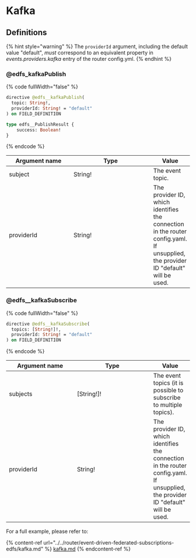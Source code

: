 # Kafka

## Definitions

{% hint style="warning" %}
The `providerId` argument, including the default value "default", _must_ correspond to an equivalent property in _events.providers.kafka_ entry of the router config.yml.
{% endhint %}

### @edfs\_kafkaPublish

{% code fullWidth="false" %}
```graphql
directive @edfs__kafkaPublish(
  topic: String!, 
  providerId: String! = "default"
) on FIELD_DEFINITION

type edfs__PublishResult {
    success: Boolean!
}
```
{% endcode %}

<table data-full-width="false"><thead><tr><th width="177">Argument name</th><th width="232">Type</th><th>Value</th></tr></thead><tbody><tr><td>subject</td><td>String!</td><td>The event topic.</td></tr><tr><td>providerId</td><td>String!</td><td>The provider ID, which identifies the connection in the router config.yaml.<br>If unsupplied, the provider ID "default" will be used.</td></tr></tbody></table>

### @edfs\_\_kafkaSubscribe

{% code fullWidth="false" %}
```graphql
directive @edfs__kafkaSubscribe(
  topics: [String!]!, 
  providerId: String! = "default"
) on FIELD_DEFINITION
```
{% endcode %}

<table data-full-width="false"><thead><tr><th width="206">Argument name</th><th width="242">Type</th><th>Value</th></tr></thead><tbody><tr><td>subjects</td><td>[String!]!</td><td>The event topics (it is possible to subscribe to multiple topics).</td></tr><tr><td>providerId</td><td>String!</td><td>The provider ID, which identifies the connection in the router config.yaml.<br>If unsupplied, the provider ID "default" will be used.</td></tr></tbody></table>

For a full example, please refer to:

{% content-ref url="../../router/event-driven-federated-subscriptions-edfs/kafka.md" %}
[kafka.md](../../router/event-driven-federated-subscriptions-edfs/kafka.md)
{% endcontent-ref %}
